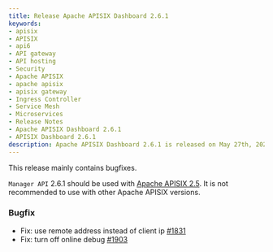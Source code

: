 ```yaml
---
title: Release Apache APISIX Dashboard 2.6.1
keywords:
- apisix
- APISIX
- api6
- API gateway
- API hosting
- Security
- Apache APISIX
- apache apisix
- apisix gateway
- Ingress Controller
- Service Mesh
- Microservices
- Release Notes
- Apache APISIX Dashboard 2.6.1
- APISIX Dashboard 2.6.1
description: Apache APISIX Dashboard 2.6.1 is released on May 27th, 2021. This article is the release notes for Apache APISIX Dashboard 2.6.1, it contains bug fixes information of Apache APISIX Dashboard 2.6.1.
---
```


<!--truncate-->
This release mainly contains bugfixes.

`Manager API` 2.6.1 should be used with [Apache APISIX 2.5](https://apisix.apache.org/downloads/). It is not recommended to use with other Apache APISIX versions.

### Bugfix

- Fix: use remote address instead of client ip [#1831](https://github.com/apache/apisix-dashboard/pull/1831)
- Fix: turn off online debug [#1903](https://github.com/apache/apisix-dashboard/pull/1903)
